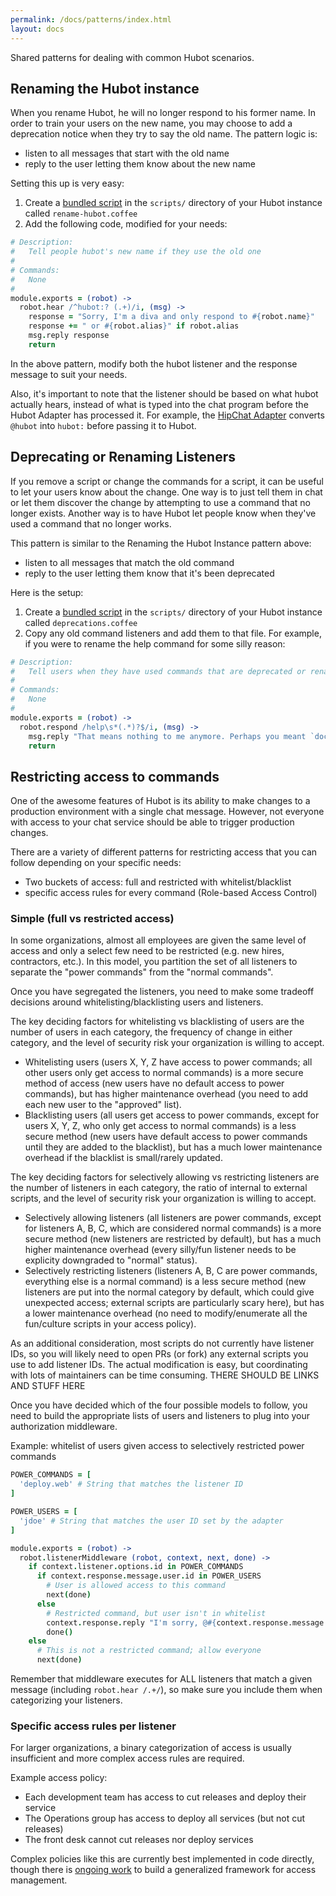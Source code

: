 ```yaml
---
permalink: /docs/patterns/index.html
layout: docs
---
```


Shared patterns for dealing with common Hubot scenarios.

## Renaming the Hubot instance

When you rename Hubot, he will no longer respond to his former name. In order to train your users on the new name, you may choose to add a deprecation notice when they try to say the old name. The pattern logic is:

* listen to all messages that start with the old name
* reply to the user letting them know about the new name

Setting this up is very easy:

1. Create a [bundled script](/docs/scripting/) in the `scripts/` directory of your Hubot instance called `rename-hubot.coffee`
2. Add the following code, modified for your needs:

```coffeescript
# Description:
#   Tell people hubot's new name if they use the old one
#
# Commands:
#   None
#
module.exports = (robot) ->
  robot.hear /^hubot:? (.+)/i, (msg) ->
    response = "Sorry, I'm a diva and only respond to #{robot.name}"
    response += " or #{robot.alias}" if robot.alias
    msg.reply response
    return

```

In the above pattern, modify both the hubot listener and the response message to suit your needs.

Also, it's important to note that the listener should be based on what hubot actually hears, instead of what is typed into the chat program before the Hubot Adapter has processed it. For example, the [HipChat Adapter](https://github.com/hipchat/hubot-hipchat) converts `@hubot` into `hubot:` before passing it to Hubot.

## Deprecating or Renaming Listeners

If you remove a script or change the commands for a script, it can be useful to let your users know about the change. One way is to just tell them in chat or let them discover the change by attempting to use a command that no longer exists. Another way is to have Hubot let people know when they've used a command that no longer works.

This pattern is similar to the Renaming the Hubot Instance pattern above:

* listen to all messages that match the old command
* reply to the user letting them know that it's been deprecated

Here is the setup:

1. Create a [bundled script](scripting.md) in the `scripts/` directory of your Hubot instance called `deprecations.coffee`
2. Copy any old command listeners and add them to that file. For example, if you were to rename the help command for some silly reason:

```coffeescript
# Description:
#   Tell users when they have used commands that are deprecated or renamed
#
# Commands:
#   None
#
module.exports = (robot) ->
  robot.respond /help\s*(.*)?$/i, (msg) ->
    msg.reply "That means nothing to me anymore. Perhaps you meant `docs` instead?"
    return

```

## Restricting access to commands

One of the awesome features of Hubot is its ability to make changes to a production environment with a single chat message. However, not everyone with access to your chat service should be able to trigger production changes.

There are a variety of different patterns for restricting access that you can follow depending on your specific needs:

* Two buckets of access: full and restricted with whitelist/blacklist
* specific access rules for every command (Role-based Access Control)

### Simple (full vs restricted access)

In some organizations, almost all employees are given the same level of access and only a select few need to be restricted (e.g. new hires, contractors, etc.). In this model, you partition the set of all listeners to separate the "power commands" from the "normal commands".

Once you have segregated the listeners, you need to make some tradeoff decisions around whitelisting/blacklisting users and listeners.

The key deciding factors for whitelisting vs blacklisting of users are the number of users in each category, the frequency of change in either category, and the level of security risk your organization is willing to accept.
* Whitelisting users (users X, Y, Z have access to power commands; all other users only get access to normal commands) is a more secure method of access (new users have no default access to power commands), but has higher maintenance overhead (you need to add each new user to the "approved" list).
* Blacklisting users (all users get access to power commands, except for users X, Y, Z, who only get access to normal commands) is a less secure method (new users have default access to power commands until they are added to the blacklist), but has a much lower maintenance overhead if the blacklist is small/rarely updated.

The key deciding factors for selectively allowing vs restricting listeners are the number of listeners in each category, the ratio of internal to external scripts, and the level of security risk your organization is willing to accept.
* Selectively allowing listeners (all listeners are power commands, except for listeners A, B, C, which are considered normal commands) is a more secure method (new listeners are restricted by default), but has a much higher maintenance overhead (every silly/fun listener needs to be explicity downgraded to "normal" status).
* Selectively restricting listeners (listeners A, B, C are power commands, everything else is a normal command) is a less secure method (new listeners are put into the normal category by default, which could give unexpected access; external scripts are particularly scary here), but has a lower maintenance overhead (no need to modify/enumerate all the fun/culture scripts in your access policy).

As an additional consideration, most scripts do not currently have listener IDs, so you will likely need to open PRs (or fork) any external scripts you use to add listener IDs. The actual modification is easy, but coordinating with lots of maintainers can be time consuming.
THERE SHOULD BE LINKS AND STUFF HERE

Once you have decided which of the four possible models to follow, you need to build the appropriate lists of users and listeners to plug into your authorization middleware.

Example: whitelist of users given access to selectively restricted power commands
```coffeescript
POWER_COMMANDS = [
  'deploy.web' # String that matches the listener ID
]

POWER_USERS = [
  'jdoe' # String that matches the user ID set by the adapter
]

module.exports = (robot) ->
  robot.listenerMiddleware (robot, context, next, done) ->
    if context.listener.options.id in POWER_COMMANDS
      if context.response.message.user.id in POWER_USERS
        # User is allowed access to this command
        next(done)
      else
        # Restricted command, but user isn't in whitelist
        context.response.reply "I'm sorry, @#{context.response.message.user.name}, but you don't have access to do that."
        done()
    else
      # This is not a restricted command; allow everyone
      next(done)
```

Remember that middleware executes for ALL listeners that match a given message (including `robot.hear /.+/`), so make sure you include them when categorizing your listeners.

### Specific access rules per listener

For larger organizations, a binary categorization of access is usually insufficient and more complex access rules are required.

Example access policy:
* Each development team has access to cut releases and deploy their service
* The Operations group has access to deploy all services (but not cut releases)
* The front desk cannot cut releases nor deploy services

Complex policies like this are currently best implemented in code directly, though there is [ongoing work](https://github.com/michaelansel/hubot-rbac) to build a generalized framework for access management.
